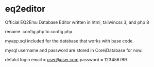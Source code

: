# eq2editor
Official EQ2Emu Database Editor written in html, tailwincss 3, and php 8

rename .config.php to config.php

myapp.sql included for the database that works with base code.

mysql username and password are stored in Core\Database for now.

defalut login email = user@user.com password = 123456789
